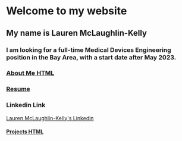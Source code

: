 # Welcome to my website
 
## My name is **Lauren McLaughlin-Kelly** 

### I am looking for a full-time Medical Devices Engineering position in the Bay Area, with a start date after May 2023.


### [About Me HTML](https://Lmmk416.github.io/aboutme.html)

### [Resume](https://Lmmk416.github.io/resume.html.pdf)

### Linkedin Link
[Lauren McLaughlin-Kelly's Linkedin](http://www.linkedin.com/in/lauren-mclaughlin-kelly)


#### [Projects HTML](https://Lmmk416.github.io/projects.html)



